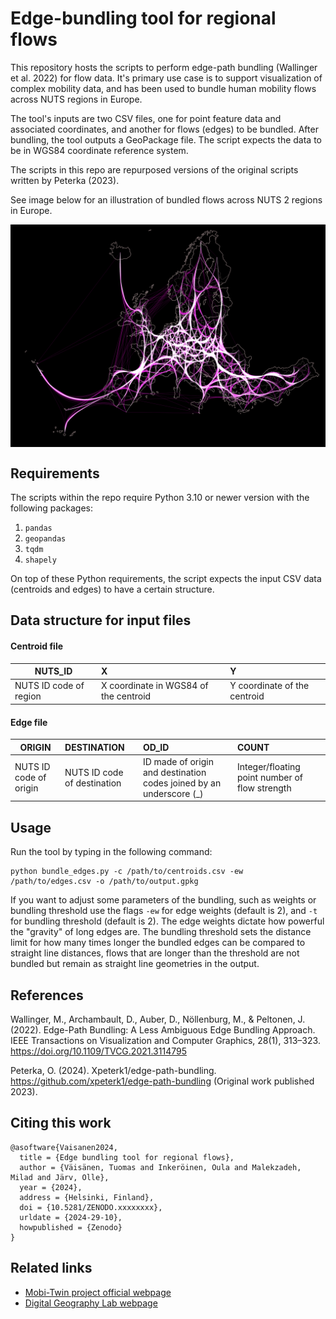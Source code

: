 # Edge-bundling tool for regional flows
This repository hosts the scripts to perform edge-path bundling (Wallinger et al. 2022) for flow data. It's primary use case is to support visualization of complex mobility data, and has been used to bundle human mobility flows across NUTS regions in Europe.

The tool's inputs are two CSV files, one for point feature data and associated coordinates, and another for flows (edges) to be bundled. After bundling, the tool outputs a GeoPackage file. The script expects the data to be in WGS84 coordinate reference system.

The scripts in this repo are repurposed versions of the original scripts written by Peterka (2023).

See image below for an illustration of bundled flows across NUTS 2 regions in Europe.

<img src="od_edgebund_vis.png" alt="Map of flows between continental NUTS 2 regions across Europe" width="550" style="display: block; margin: 0 auto"/>

## Requirements

The scripts within the repo require Python 3.10 or newer version with the following packages:

1. `pandas`
2. `geopandas`
3. `tqdm`
4. `shapely`

On top of these Python requirements, the script expects the input CSV data (centroids and edges) to have a certain structure.

## Data structure for input files

#### Centroid file

| NUTS_ID | X | Y |
| ---- | :----- | :---------- |
| NUTS ID code of region | X coordinate in WGS84 of the centroid | Y coordinate of the centroid |

#### Edge file

| ORIGIN | DESTINATION | OD_ID | COUNT |
| ---- | :----- | :---------- | :---------- |
| NUTS ID code of origin | NUTS ID code of destination | ID made of origin and destination codes joined by an underscore (_) | Integer/floating point number of flow strength |

## Usage

Run the tool by typing in the following command:

```
python bundle_edges.py -c /path/to/centroids.csv -ew /path/to/edges.csv -o /path/to/output.gpkg
```

If you want to adjust some parameters of the bundling, such as weights or bundling threshold use the flags `-ew` for edge weights (default is 2), and `-t` for bundling threshold (default is 2). The edge weights dictate how powerful the "gravity" of long edges are. The bundling threshold sets the distance limit for how many times longer the bundled edges can be compared to straight line distances, flows that are longer than the threshold are not bundled but remain as straight line geometries in the output.

## References
Wallinger, M., Archambault, D., Auber, D., Nöllenburg, M., & Peltonen, J. (2022). Edge-Path Bundling: A Less Ambiguous Edge Bundling Approach. IEEE Transactions on Visualization and Computer Graphics, 28(1), 313–323. https://doi.org/10.1109/TVCG.2021.3114795

Peterka, O. (2024). Xpeterk1/edge-path-bundling. https://github.com/xpeterk1/edge-path-bundling (Original work published 2023).

## Citing this work

```
@asoftware{Vaisanen2024,
  title = {Edge bundling tool for regional flows},
  author = {Väisänen, Tuomas and Inkeröinen, Oula and Malekzadeh, Milad and Järv, Olle},
  year = {2024},
  address = {Helsinki, Finland},
  doi = {10.5281/ZENODO.xxxxxxxx},
  urldate = {2024-29-10},
  howpublished = {Zenodo}
}
```
## Related links

* [Mobi-Twin project official webpage](https://mobi-twin-project.eu/)
* [Digital Geography Lab webpage](https://www.helsinki.fi/en/researchgroups/digital-geography-lab)